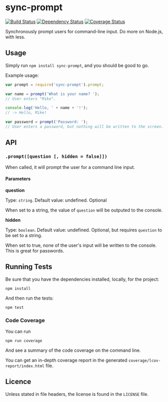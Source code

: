 # sync-prompt

[![Build Status](https://travis-ci.org/shovon/sync-prompt.png)](https://travis-ci.org/shovon/sync-prompt) [![Dependency Status](https://gemnasium.com/shovon/sync-prompt.png)](https://gemnasium.com/shovon/sync-prompt) [![Coverage Status](https://coveralls.io/repos/shovon/sync-prompt/badge.png)](https://coveralls.io/r/shovon/sync-prompt)

Synchronously prompt users for command-line input. Do more on Node.js, with less.

## Usage

Simply run `npm install sync-prompt`, and you should be good to go.

Example usage:

```javascript
var prompt = require('sync-prompt').prompt;

var name = prompt('What is your name? ');
// User enters "Mike".

console.log('Hello, ' + name + '!');
// -> Hello, Mike!

var password = prompt('Password: ');
// User enters a password, but nothing will be written to the screen.
```

## API

### `.prompt([question [, hidden = false]])`

When called, it will prompt the user for a command line input.

#### Parameters

**question**

Type: `string`. Default value: undefined. Optional

When set to a string, the value of `question` will be outputed to the console.

**hidden**

Type: `boolean`. Default value: undefined. Optional, but requires `question` to be set to a string.

When set to true, none of the user's input will be written to the console. This is great for passwords.

## Running Tests

Be sure that you have the dependencies installed, locally, for the project:

```shell
npm install
```

And then run the tests:

```shell
npm test
```

### Code Coverage

You can run

```shell
npm run coverage
```

And see a summary of the code coverage on the command line.

You can get an in-depth coverage report in the generated `coverage/lcov-report/index.html` file.

## Licence

Unless stated in file headers, the license is found in the `LICENSE` file.